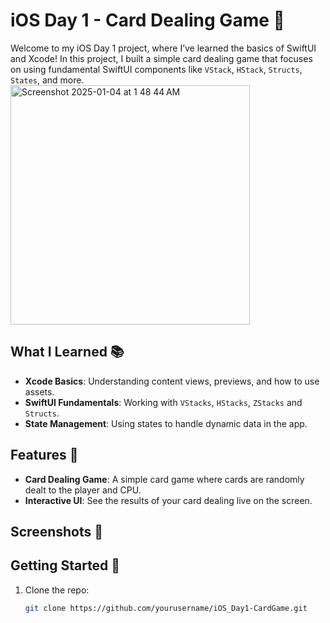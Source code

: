 # iOS Day 1 - Card Dealing Game 🎴

Welcome to my iOS Day 1 project, where I’ve learned the basics of SwiftUI and Xcode! In this project, I built a simple card dealing game that focuses on using fundamental SwiftUI components like `VStack`, `HStack`, `Structs`, `States`, and more.
<img width="383" alt="Screenshot 2025-01-04 at 1 48 44 AM" src="https://github.com/user-attachments/assets/64684975-e72a-47e5-89c7-914d5b93c891" />

## What I Learned 📚
- **Xcode Basics**: Understanding content views, previews, and how to use assets.
- **SwiftUI Fundamentals**: Working with `VStacks`, `HStacks`, `ZStacks` and `Structs`.
- **State Management**: Using states to handle dynamic data in the app.

## Features 🌟
- **Card Dealing Game**: A simple card game where cards are randomly dealt to the player and CPU.
- **Interactive UI**: See the results of your card dealing live on the screen.

## Screenshots 📸


## Getting Started 🚀

1. Clone the repo:
   ```bash
   git clone https://github.com/yourusername/iOS_Day1-CardGame.git
